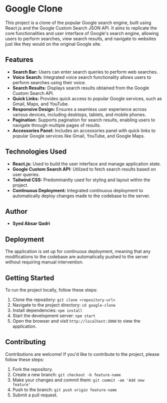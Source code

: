 # Google Clone

This project is a clone of the popular Google search engine, built using React.js and the Google Custom Search JSON API. It aims to replicate the core functionalities and user interface of Google's search engine, allowing users to perform searches, view search results, and navigate to websites just like they would on the original Google site.

## Features

- **Search Bar:** Users can enter search queries to perform web searches.
- **Voice Search:** Integrated voice search functionality allows users to perform searches using their voice.
- **Search Results:** Displays search results obtained from the Google Custom Search API.
- **Quick Links:** Provides quick access to popular Google services, such as Gmail, Maps, and YouTube.
- **Responsive Design:** Ensures a seamless user experience across various devices, including desktops, tablets, and mobile phones.
- **Pagination:** Supports pagination for search results, enabling users to navigate through multiple pages of results.
- **Accessories Panel:** Includes an accessories panel with quick links to popular Google services like Gmail, YouTube, and Google Maps.

## Technologies Used

- **React.js:** Used to build the user interface and manage application state.
- **Google Custom Search API:** Utilized to fetch search results based on user queries.
- **Tailwind CSS:** Predominantly used for styling and layout within the project.
- **Continuous Deployment:** Integrated continuous deployment to automatically deploy changes made to the codebase to the server.

## Author

- **Syed Absar Qadri**

## Deployment

The application is set up for continuous deployment, meaning that any modifications to the codebase are automatically pushed to the server without requiring manual intervention.

## Getting Started

To run the project locally, follow these steps:

1. Clone the repository: `git clone <repository-url>`
2. Navigate to the project directory: `cd google-clone`
3. Install dependencies: `npm install`
4. Start the development server: `npm start`
5. Open the browser and visit `http://localhost:3000` to view the application.

## Contributing

Contributions are welcome! If you'd like to contribute to the project, please follow these steps:

1. Fork the repository.
2. Create a new branch: `git checkout -b feature-name`
3. Make your changes and commit them: `git commit -am 'Add new feature'`
4. Push to the branch: `git push origin feature-name`
5. Submit a pull request.
